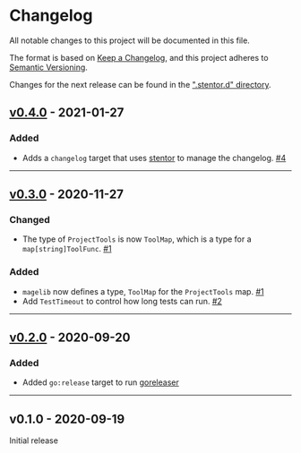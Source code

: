 # Changelog

All notable changes to this project will be documented in this file.

The format is based on [Keep a Changelog](https://keepachangelog.com/en/1.0.0/),
and this project adheres to [Semantic Versioning](https://semver.org/spec/v2.0.0.html).

Changes for the next release can be found in the [".stentor.d" directory](./.stentor.d).

<!-- stentor output starts -->

## [v0.4.0] - 2021-01-27

### Added

- Adds a `changelog` target
  that uses [stentor](https://github.com/wfscheper/stentor)
  to manage the changelog.
  [#4](https://github.com/wfscheper/magelib/issues/4)


[v0.4.0]: https://github.com/wfscheper/magelib/compare/v0.3.0...v0.4.0


----


## [v0.3.0] - 2020-11-27

### Changed

- The type of `ProjectTools` is now `ToolMap`,
  which is a type for a `map[string]ToolFunc`.
  [#1](https://github.com/wfscheper/magelib/issues/1)


### Added

- `magelib` now defines a type, `ToolMap` for the `ProjectTools` map.
  [#1](https://github.com/wfscheper/magelib/issues/1)
- Add `TestTimeout` to control how long tests can run.
  [#2](https://github.com/wfscheper/magelib/issues/2)


[v0.3.0]: https://github.com/wfscheper/magelib/compare/v0.2.0...v0.3.0


----


## [v0.2.0] - 2020-09-20

### Added

- Added `go:release` target to run [goreleaser](https://goreleaser.com/)

[v0.2.0]: https://github.com/wfscheper/magelib/compare/v0.1.0...v0.2.0


----

## v0.1.0 - 2020-09-19

Initial release
